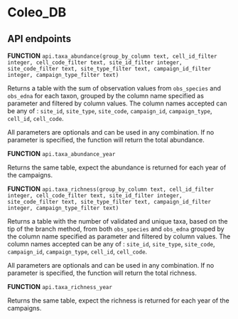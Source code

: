 # Coleo_DB

## API endpoints

**FUNCTION** `api.taxa_abundance(group_by_column text, cell_id_filter integer, cell_code_filter text, site_id_filter integer, site_code_filter text, site_type_filter text, campaign_id_filter integer, campaign_type_filter text)`

Returns a table with the sum of observation values from `obs_species` and `obs_edna` for each taxon, grouped by the column name specified as parameter and filtered by column values. The column names accepted can be any of : `site_id`, `site_type`, `site_code`, `campaign_id`, `campaign_type`, `cell_id`, `cell_code`.

All parameters are optionals and can be used in any combination. If no parameter is specified, the function will return the total abundance.

**FUNCTION** `api.taxa_abundance_year`

Returns the same table, expect the abundance is returned for each year of the campaigns. 

**FUNCTION** `api.taxa_richness(group_by_column text, cell_id_filter integer, cell_code_filter text, site_id_filter integer, site_code_filter text, site_type_filter text, campaign_id_filter integer, campaign_type_filter text)`

Returns a table with the number of validated and unique taxa, based on the tip of the branch method, from both `obs_species` and `obs_edna` grouped by the column name specified as parameter and filtered by column values. The column names accepted can be any of : `site_id`, `site_type`, `site_code`, `campaign_id`, `campaign_type`, `cell_id`, `cell_code`.

All parameters are optionals and can be used in any combination. If no parameter is specified, the function will return the total richness.

**FUNCTION** `api.taxa_richness_year`

Returns the same table, expect the richness is returned for each year of the campaigns. 
